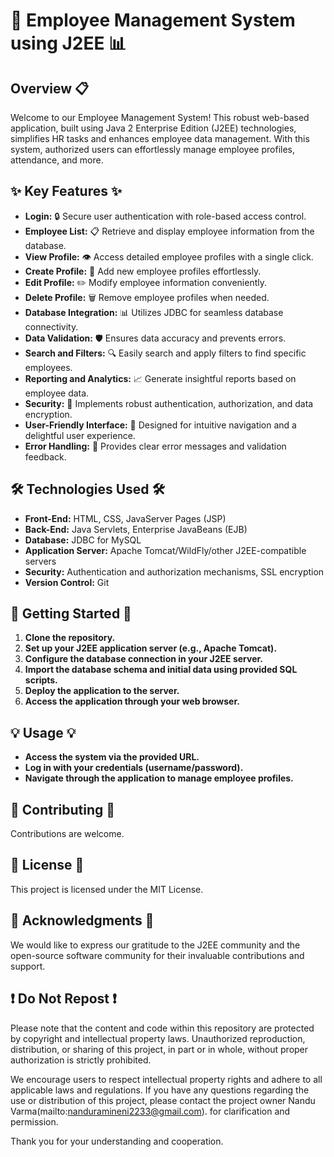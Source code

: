 # 🚀 Employee Management System using J2EE 📊

## Overview 📋
Welcome to our Employee Management System! This robust web-based application, built using Java 2 Enterprise Edition (J2EE) technologies, simplifies HR tasks and enhances employee data management. With this system, authorized users can effortlessly manage employee profiles, attendance, and more.

## ✨ Key Features ✨
- **Login:** 🔒 Secure user authentication with role-based access control.
- **Employee List:** 📋 Retrieve and display employee information from the database.
- **View Profile:** 👁️ Access detailed employee profiles with a single click.
- **Create Profile:** 📝 Add new employee profiles effortlessly.
- **Edit Profile:** ✏️ Modify employee information conveniently.
- **Delete Profile:** 🗑️ Remove employee profiles when needed.
- **Database Integration:** 📊 Utilizes JDBC for seamless database connectivity.
- **Data Validation:** 🛡️ Ensures data accuracy and prevents errors.
- **Search and Filters:** 🔍 Easily search and apply filters to find specific employees.
- **Reporting and Analytics:** 📈 Generate insightful reports based on employee data.
- **Security:** 🔐 Implements robust authentication, authorization, and data encryption.
- **User-Friendly Interface:** 🌟 Designed for intuitive navigation and a delightful user experience.
- **Error Handling:** 🚨 Provides clear error messages and validation feedback.

## 🛠️ Technologies Used 🛠️
- **Front-End:** HTML, CSS, JavaServer Pages (JSP)
- **Back-End:** Java Servlets, Enterprise JavaBeans (EJB)
- **Database:** JDBC for MySQL
- **Application Server:** Apache Tomcat/WildFly/other J2EE-compatible servers
- **Security:** Authentication and authorization mechanisms, SSL encryption
- **Version Control:** Git

## 🚀 Getting Started 🚀
1. **Clone the repository.**
2. **Set up your J2EE application server (e.g., Apache Tomcat).**
3. **Configure the database connection in your J2EE server.**
4. **Import the database schema and initial data using provided SQL scripts.**
5. **Deploy the application to the server.**
6. **Access the application through your web browser.**

## 💡 Usage 💡
- **Access the system via the provided URL.**
- **Log in with your credentials (username/password).**
- **Navigate through the application to manage employee profiles.**

## 🙌 Contributing 🙌
Contributions are welcome.

## 📄 License 📄
This project is licensed under the MIT License.

## 👏 Acknowledgments 👏
We would like to express our gratitude to the J2EE community and the open-source software community for their invaluable contributions and support.
## ❗ Do Not Repost ❗

Please note that the content and code within this repository are protected by copyright and intellectual property laws. Unauthorized reproduction, distribution, or sharing of this project, in part or in whole, without proper authorization is strictly prohibited.

We encourage users to respect intellectual property rights and adhere to all applicable laws and regulations. If you have any questions regarding the use or distribution of this project, please contact the project owner Nandu Varma(mailto:nanduramineni2233@gmail.com). for clarification and permission.

Thank you for your understanding and cooperation.
